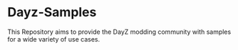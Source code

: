 # Dayz-Samples
This Repository aims to provide the DayZ modding community with samples for a wide variety of use cases. 
